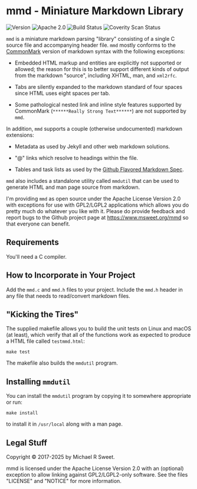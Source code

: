 mmd - Miniature Markdown Library
================================

![Version](https://img.shields.io/github/v/release/michaelrsweet/mmd?include_prereleases)
![Apache 2.0](https://img.shields.io/github/license/michaelrsweet/mmd)
![Build Status](https://img.shields.io/github/actions/workflow/status/michaelrsweet/mmd/build.yml?branch=master)
![Coverity Scan Status](https://img.shields.io/coverity/scan/22387.svg)

`mmd` is a miniature markdown parsing "library" consisting of a single C source
file and accompanying header file.  `mmd` mostly conforms to the [CommonMark][]
version of markdown syntax with the following exceptions:

- Embedded HTML markup and entities are explicitly not supported or allowed;
  the reason for this is to better support different kinds of output from the
  markdown "source", including XHTML, man, and `xml2rfc`.

- Tabs are silently expanded to the markdown standard of four spaces since HTML
  uses eight spaces per tab.

- Some pathological nested link and inline style features supported by
  CommonMark (`******Really Strong Text******`) are not supported by `mmd`.

In addition, `mmd` supports a couple (otherwise undocumented) markdown
extensions:

- Metadata as used by Jekyll and other web markdown solutions.

- "@" links which resolve to headings within the file.

- Tables and task lists as used by the [Github Flavored Markdown Spec][GFM].

`mmd` also includes a standalone utility called `mmdutil` that can be used to
generate HTML and man page source from markdown.

I'm providing `mmd` as open source under the Apache License Version 2.0 with
exceptions for use with GPL2/LGPL2 applications which allows you do pretty much
do whatever you like with it.  Please do provide feedback and report bugs to the
Github project page at <https://www.msweet.org/mmd> so that everyone can
benefit.

[CommonMark]: https://spec.commonmark.org
[GFM]: https://github.github.com/gfm


Requirements
------------

You'll need a C compiler.


How to Incorporate in Your Project
----------------------------------

Add the `mmd.c` and `mmd.h` files to your project.  Include the `mmd.h`
header in any file that needs to read/convert markdown files.


"Kicking the Tires"
-------------------

The supplied makefile allows you to build the unit tests on Linux and macOS (at
least), which verify that all of the functions work as expected to produce a
HTML file called `testmmd.html`:

    make test

The makefile also builds the `mmdutil` program.


Installing `mmdutil`
--------------------

You can install the `mmdutil` program by copying it to somewhere appropriate or
run:

    make install

to install it in `/usr/local` along with a man page.


Legal Stuff
-----------

Copyright © 2017-2025 by Michael R Sweet.

mmd is licensed under the Apache License Version 2.0 with an (optional)
exception to allow linking against GPL2/LGPL2-only software.  See the files
"LICENSE" and "NOTICE" for more information.
